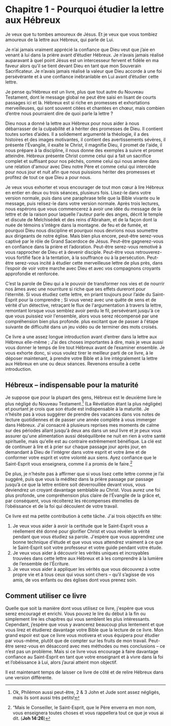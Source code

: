 # Chapitre 1 - Pourquoi étudier la lettre aux Hébreux

Je veux que tu tombes amoureux de Jésus. Et je veux que vous tombiez amoureux de la lettre aux Hébreux, qui parle de Lui.

Je n’ai jamais vraiment apprécié la confiance que Dieu veut que j’aie en venant à lui dans la prière avant d’étudier Hébreux. Je n’avais jamais réalisé auparavant à quel point Jésus est un intercesseur fervent et fidèle en ma faveur alors qu’il se tient devant Dieu en tant que mon Souverain Sacrificateur. Je n’avais jamais réalisé la valeur que Dieu accorde à une foi persévérante et à une confiance inébranlable en Lui avant d’étudier cette lettre.

Je pense qu’Hébreux est un livre, plus que tout autre du Nouveau Testament, dont le message global ne peut être saisi en lisant de courts passages ici et là. Hébreux est si riche en promesses et exhortations merveilleuses, qui sont souvent citées et chantées en chœur, mais combien d’entre nous pourraient dire de quoi parle la lettre ?

Dieu nous a donné la lettre aux Hébreux pour nous aider à nous débarrasser de la culpabilité et à hériter des promesses de Dieu. Il contient toutes sortes d’aides. Il a solidement argumenté la théologie, il a des histoires et des images motivantes, il contient des avertissements sévères, il présente l'Évangile, il exalte le Christ, il magnifie Dieu, il promet de l'aide, il nous prépare à la discipline, il nous donne des exemples à suivre et promet atteindre. Hébreux présente Christ comme celui qui a fait un sacrifice complet et suffisant pour nos péchés, comme celui qui nous amène dans une relation d'amour avec Dieu notre Père et comme celui qui intercède pour nous jour et nuit afin que nous puissions hériter des promesses et profitez de tout ce que Dieu a pour nous.

Je veux vous exhorter et vous encourager de tout mon cœur à lire Hébreux en entier en deux ou trois séances, plusieurs fois. Lisez-le dans votre version normale, puis dans une paraphrase telle que la Bible vivante ou le message, puis relisez-le dans votre version normale. Après trois lectures, nous espérons que vous commencerez à avoir une idée du message de la lettre et de la raison pour laquelle l'auteur parle des anges, décrit le temple et discute de Melchisédek et des reins d'Abraham, et de la façon dont la nuée de témoins s'intègre dans la montagne. de feu et de fumée, et pourquoi Dieu nous discipline et pourquoi nous devrions nous soumettre aux dirigeants de notre église. Mais bien plus encore, peut-être serez-vous captivé par le rôle de Grand Sacerdoce de Jésus. Peut-être gagnerez-vous en confiance dans la prière et l’adoration. Peut-être serez-vous remotivé à vous rapprocher de Dieu et à devenir disciple. Peut-être vous retrouverez-vous fortifié face à la tentation, à la souffrance ou à la persécution. Peut-être serez-vous incité à étudier cette merveilleuse lettre de plus près, dans l’espoir de voir votre marche avec Dieu et avec vos compagnons croyants approfondie et renforcée.

C’est la parole de Dieu qui a le pouvoir de transformer nos vies et de nourrir nos âmes avec une nourriture si riche que ses effets dureront pour l’éternité. Si vous étudiez cette lettre, en priant toujours pour l’aide du Saint-Esprit pour la comprendre ; Si vous venez avec une quête de sens et de vérité d'un détective, retraçant le flux de l'argumentation à travers la lettre, remontant lorsque vous semblez avoir perdu le fil, persévérant jusqu'à ce que vous puissiez voir l'ensemble, alors vous serez récompensé par une compréhension bien plus profonde. plus excitant que de passer à l'étape suivante de difficulté dans un jeu vidéo ou de terminer des mots croisés.

Ce livre a une assez longue introduction avant d’entrer dans la lettre aux Hébreux elle-même ; J’ai des choses importantes à dire, mais je veux aussi vous donner le temps de lire tout Hébreux avant de l’examiner ensemble. Je vous exhorte donc, si vous voulez tirer le meilleur parti de ce livre, à le déposer maintenant, à prendre votre Bible et à lire intégralement la lettre aux Hébreux en une ou deux séances. Revenons ensuite à cette introduction.

## Hébreux – indispensable pour la maturité

Je suppose que pour la plupart des gens, Hébreux est le deuxième livre le plus négligé du Nouveau Testament.[^1] (La Révélation étant la plus négligée) et pourtant je crois que son étude est indispensable à la maturité. Je n’hésite pas à vous suggérer de prendre des vacances dans vos notes de lecture quotidiennes et de passer une année complète à vous immerger dans Hébreux. J'ai consacré à plusieurs reprises mes moments de calme sur des périodes allant jusqu'à deux ans dans un seul livre et je peux vous assurer qu'une alimentation aussi déséquilibrée ne nuit en rien à votre santé spirituelle, mais qu'elle est au contraire extrêmement bénéfique. La clé est de continuer à lire et à prier sur chaque passage jour après jour, en demandant à Dieu de l'intégrer dans votre esprit et votre âme et de conformer votre esprit et votre volonté aux siens. Ayez confiance que le Saint-Esprit vous enseignera, comme il a promis de le faire.[^2]

[^1]: Ok, Philémon aussi peut-être, 2 & 3 John et Jude sont assez négligés, mais ils sont aussi très petits!

[^2]: “Mais le Conseiller, le Saint-Esprit, que le Père enverra en mon nom, vous enseignera toutes choses et vous rappellera tout ce que je vous ai dit. (**Joh 14:26**)

De plus, je n’hésite pas à affirmer que si vous lisez cette lettre comme je l’ai suggéré, puis que vous la méditez dans la prière passage par passage jusqu’à ce que la lettre entière soit déverrouillée devant vous, vous deviendrez un croyant davantage semblable au Christ. Vous aurez une foi plus profonde, une compréhension plus claire de l’Évangile de la grâce et, par conséquent, vous récolterez les récompenses éternelles de l’obéissance et de la foi qui découlent de votre travail.

Ce livre est ma petite contribution à cette tâche. J'ai trois objectifs en tête:

1.  Je veux vous aider à avoir la certitude que le Saint-Esprit vous a réellement été donné pour glorifier Christ et vous révéler la vérité pendant que vous étudiez sa parole. J'espère que vous apprendrez une bonne technique d'étude et que vous vous attendrez vraiment à ce que le Saint-Esprit soit votre professeur et votre guide pendant votre étude.
2.  Je veux vous aider à découvrir les vérités uniques et incroyables trouvées dans cette lettre aux Hébreux et à les comprendre à la lumière de l’ensemble de l’Écriture.
3.  Je veux vous aider à appliquer les vérités que vous découvrez à votre propre vie et à tous ceux qui vous sont chers – qu’il s’agisse de vos amis, de vos enfants ou des églises dont vous prenez soin.

## Comment utiliser ce livre

Quelle que soit la manière dont vous utilisez ce livre, j'espère que vous serez encouragé et enrichi. Vous pouvez le lire du début à la fin ou simplement lire les chapitres qui vous semblent les plus intéressants. Cependant, j’espère que vous y avancerez beaucoup plus lentement et que vous lirez et étudierez davantage votre Bible que la lecture de ce livre. Mon grand espoir est que ce livre vous motivera et vous équipera pour étudier par vous-même, plutôt que de compter sur les fruits de mon travail. Peut-être serez-vous en désaccord avec mes méthodes ou mes conclusions – ce n’est pas un problème. Mais si ce livre vous encourage à faire davantage confiance au Saint-Esprit en tant que votre enseignant et à vivre dans la foi et l’obéissance à Lui, alors j’aurai atteint mon objectif.

Il est maintenant temps de laisser ce livre de côté et de relire Hébreux dans une version différente.
